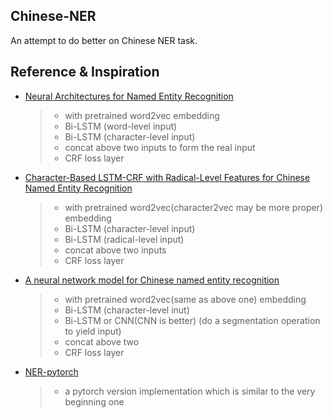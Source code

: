 ## Chinese-NER
An attempt to do better on Chinese NER task.
## Reference & Inspiration
- [Neural Architectures for Named Entity Recognition](https://arxiv.org/pdf/1603.01360.pdf)
  > - with pretrained word2vec embedding
  > - Bi-LSTM (word-level input)
  > - Bi-LSTM (character-level input)
  > - concat above two inputs to form the real input 
  > - CRF loss layer
- [Character-Based LSTM-CRF with Radical-Level Features for Chinese Named Entity Recognition](http://tcci.ccf.org.cn/conference/2016/papers/119.pdf)
  > - with pretrained word2vec(character2vec may be more proper) embedding
  > - Bi-LSTM (character-level input)
  > - Bi-LSTM (radical-level input)
  > - concat above two inputs
  > - CRF loss layer
- [A neural network model for Chinese named entity recognition](https://github.com/zjy-ucas/ChineseNER)
  > - with pretrained word2vec(same as above one) embedding
  > - Bi-LSTM (character-level inut)
  > - Bi-LSTM or CNN(CNN is better) (do a segmentation operation to yield input)
  > - concat above two
  > - CRF loss layer
- [NER-pytorch](https://github.com/ZhixiuYe/NER-pytorch)
  > - a pytorch version implementation which is similar to the very beginning one
  
